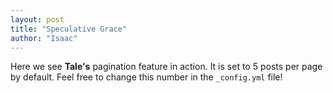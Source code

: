 ```yaml
---
layout: post
title: "Speculative Grace"
author: "Isaac"
---
```


Here we see **Tale's** pagination feature in action. It is set to 5 posts per page by default. Feel free to change this number in the `_config.yml` file!
